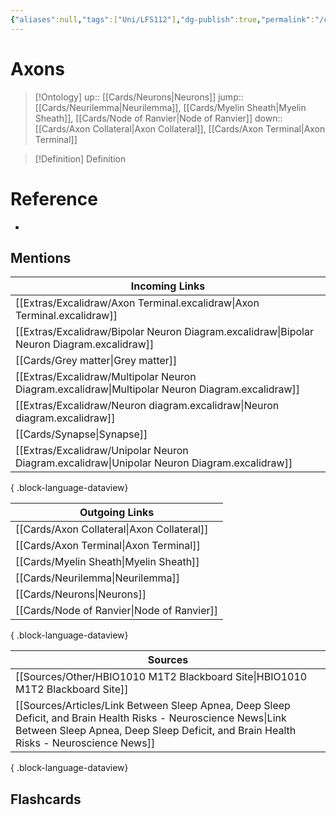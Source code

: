 ```yaml
---
{"aliases":null,"tags":["Uni/LFS112"],"dg-publish":true,"permalink":"/cards/axons/","dgPassFrontmatter":true}
---
```


# Axons

> [!Ontology]
> up:: [[Cards/Neurons\|Neurons]]
> jump:: [[Cards/Neurilemma\|Neurilemma]], [[Cards/Myelin Sheath\|Myelin Sheath]], [[Cards/Node of Ranvier\|Node of Ranvier]]
> down:: [[Cards/Axon Collateral\|Axon Collateral]], [[Cards/Axon Terminal\|Axon Terminal]]

> [!Definition] Definition

# Reference

- 

## Mentions

| Incoming Links                                                                                      |
| --------------------------------------------------------------------------------------------------- |
| [[Extras/Excalidraw/Axon Terminal.excalidraw\|Axon Terminal.excalidraw]]                         |
| [[Extras/Excalidraw/Bipolar Neuron Diagram.excalidraw\|Bipolar Neuron Diagram.excalidraw]]       |
| [[Cards/Grey matter\|Grey matter]]                                                               |
| [[Extras/Excalidraw/Multipolar Neuron Diagram.excalidraw\|Multipolar Neuron Diagram.excalidraw]] |
| [[Extras/Excalidraw/Neuron diagram.excalidraw\|Neuron diagram.excalidraw]]                       |
| [[Cards/Synapse\|Synapse]]                                                                       |
| [[Extras/Excalidraw/Unipolar Neuron Diagram.excalidraw\|Unipolar Neuron Diagram.excalidraw]]     |

{ .block-language-dataview}

| Outgoing Links                                |
| --------------------------------------------- |
| [[Cards/Axon Collateral\|Axon Collateral]] |
| [[Cards/Axon Terminal\|Axon Terminal]]     |
| [[Cards/Myelin Sheath\|Myelin Sheath]]     |
| [[Cards/Neurilemma\|Neurilemma]]           |
| [[Cards/Neurons\|Neurons]]                 |
| [[Cards/Node of Ranvier\|Node of Ranvier]] |

{ .block-language-dataview}

| Sources                                                                                                                                                                                                    |
| ---------------------------------------------------------------------------------------------------------------------------------------------------------------------------------------------------------- |
| [[Sources/Other/HBIO1010 M1T2 Blackboard Site\|HBIO1010 M1T2 Blackboard Site]]                                                                                                                          |
| [[Sources/Articles/Link Between Sleep Apnea, Deep Sleep Deficit, and Brain Health Risks - Neuroscience News\|Link Between Sleep Apnea, Deep Sleep Deficit, and Brain Health Risks - Neuroscience News]] |

{ .block-language-dataview}

## Flashcards